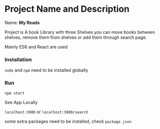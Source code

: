 # Project Name and Description

Name: **My Reads**

Project is A book Library with three Shelves you can move books between shelves, remove them from shelves or 
add them through search page.

Mainly ES6 and React are used


### Installation 

`node` and `npm` need to be installed globally 

### Run 

`npm start`

See App Locally

`localhost:3000`
or
`localhost:3000/search`

some extra packages need to be installed, check `package.json` 
